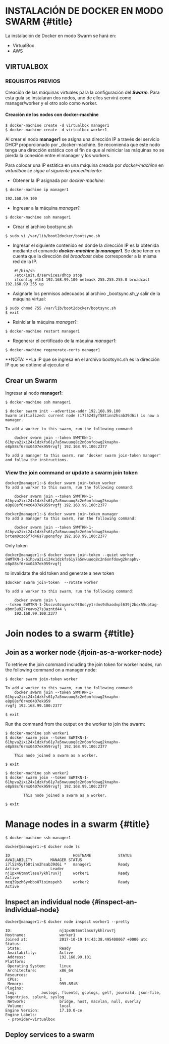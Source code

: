 # INSTALACIÓN DE DOCKER EN MODO SWARM {#title}

La instalación de Docker en modo Swarm se hará en:

* VirtualBox
* AWS

## VIRTUALBOX

### REQUISITOS PREVIOS

Creación de las máquinas virtuales para la configuración del _**Swarm**_. Para esta guía se instalaran dos nodos, uno de ellos servirá como manager/worker y el otro solo como worker.

#### Creación de los nodos con docker-machine

```
$ docker-machine create -d virtualbox manager1
$ docker-machine create -d virtualbox worker1
```

Al crear el nodo **manager1** se asigna una dirección IP a través del servicio DHCP proporcionado por \_docker-machine. Se recomienda que este nodo tenga una dirección estática con el fin de que al reiniciar las máquinas no se pierda la conexión entre el manager y los workers.

Para colocar una IP estática en una máquina creada por _docker-machine_ en _virtualbox se sigue el siguiente procedimiento:_

* Obtener la IP asignada por _docker-machine_:

```
$ docker-machine ip manager1

192.168.99.100
```

* Ingresar a la máquina _manager1_:

```
$ docker-machine ssh manager1
```

* Crear el archivo bootsync.sh

```
$ sudo vi /var/lib/boot2docker/bootsync.sh
```

* Ingresar el siguiente contenido en donde la dirección IP es la obtenida mediante el comando _**docker-machine ip manager1**_. Se debe tener en cuenta que la dirección del _broadcast_ debe corresponder a la misma red de la IP.

```
    #!/bin/sh
    /etc/init.d/services/dhcp stop
    ifconfig eth1 192.168.99.100 netmask 255.255.255.0 broadcast 192.168.99.255 up
```

* Asignarle los permisos adecuados al archivo \_bootsync.sh\_y salir de la máquina virtual:

```
$ sudo chmod 755 /var/lib/boot2docker/bootsync.sh
$ exit
```

* Reiniciar la máquina _manager1_:

```
$ docker-machine restart manager1
```

* Regenerar el certificado de la máquina _manager1_:

```
$ docker-machine regenerate-certs manager1
```

**NOTA: **La IP que se ingresa en el archivo bootsync.sh es la dirección IP que se obtiene al ejecutar el

## Crear un Swarm

Ingresar al nodo **manager1**:

```
$  docker-machine ssh manager1
```

```
$  docker swarm init --advertise-addr 192.168.99.100
Swarm initialized: current node (i7l5245yf58tinn2hsab39d6i) is now a manager.

To add a worker to this swarm, run the following command:

    docker swarm join --token SWMTKN-1-61hpva2ixi24x1dzkfs61y7a5nwuuoq8c2n6onfdowg2knaphv-e8p88sf6r4x0407ek959rvgfj 192.168.99.100:2377

To add a manager to this swarm, run 'docker swarm join-token manager' and follow the instructions.
```

 

###  View the join command or update a swarm join token

```
docker@manager1:~$ docker swarm join-token worker
To add a worker to this swarm, run the following command:

    docker swarm join --token SWMTKN-1-61hpva2ixi24x1dzkfs61y7a5nwuuoq8c2n6onfdowg2knaphv-e8p88sf6r4x0407ek959rvgfj 192.168.99.100:2377

docker@manager1:~$ docker swarm join-token manager
To add a manager to this swarm, run the following command:

    docker swarm join --token SWMTKN-1-61hpva2ixi24x1dzkfs61y7a5nwuuoq8c2n6onfdowg2knaphv-brtem0czo5f7d46s7uponsfoy 192.168.99.100:2377
```

Only token

```
docker@manager1:~$ docker swarm join-token --quiet worker
SWMTKN-1-61hpva2ixi24x1dzkfs61y7a5nwuuoq8c2n6onfdowg2knaphv-e8p88sf6r4x0407ek959rvgfj
```

to invalidate the old token and generate a new token

```
$docker swarm join-token  --rotate worker

To add a worker to this swarm, run the following command:

    docker swarm join \
--token SWMTKN-1-2kscvs0zuymrsc9t0ocyy1rdns9dhaodvpl639j2bqx55uptag-ebmn5u927reawo27s3azntd44 \
    192.168.99.100:2377
```

# Join nodes to a swarm {#title}

## Join as a worker node {#join-as-a-worker-node}

To retrieve the join command including the join token for worker nodes, run the following command on a manager node:

```
$ docker swarm join-token worker

To add a worker to this swarm, run the following command:
    docker swarm join --token SWMTKN-1-61hpva2ixi24x1dzkfs61y7a5nwuuoq8c2n6onfdowg2knaphv-e8p88sf6r4x0407ek959
rvgfj 192.168.99.100:2377

$ exit
```

Run the command from the output on the worker to join the swarm:

```
$ docker-machine ssh worker1
$ docker swarm join --token SWMTKN-1-61hpva2ixi24x1dzkfs61y7a5nwuuoq8c2n6onfdowg2knaphv-e8p88sf6r4x0407ek959rvgfj 192.168.99.100:2377

    This node joined a swarm as a worker.

$ exit
```

```
$ docker-machine ssh worker2
$ docker swarm join --token SWMTKN-1-61hpva2ixi24x1dzkfs61y7a5nwuuoq8c2n6onfdowg2knaphv-e8p88sf6r4x0407ek959rvgfj 192.168.99.100:2377

        This node joined a swarm as a worker.

$ exit
```

# Manage nodes in a swarm {#title}

```
$ docker-machine ssh manager1
```

```
docker@manager1:~$ docker node ls

ID                            HOSTNAME            STATUS              AVAILABILITY        MANAGER STATUS
i7l5245yf58tinn2hsab39d6i *   manager1            Ready               Active              Leader
nj1px46tmntlasu7ykhlruv7j     worker1             Ready               Active              
mcq39pzh6yvbbo87ioimspeh3     worker2             Ready               Active
```

## Inspect an individual node {#inspect-an-individual-node}

```
docker@manager1:~$ docker node inspect worker1 --pretty

ID:                     nj1px46tmntlasu7ykhlruv7j
Hostname:               worker1
Joined at:              2017-10-19 14:43:38.495408067 +0000 utc
Status:
 State:                 Ready
 Availability:          Active
 Address:               192.168.99.101
Platform:
 Operating System:      linux
 Architecture:          x86_64
Resources:
 CPUs:                  1
 Memory:                995.8MiB
Plugins:
 Log:           awslogs, fluentd, gcplogs, gelf, journald, json-file, logentries, splunk, syslog
 Network:               bridge, host, macvlan, null, overlay
 Volume:                local
Engine Version:         17.10.0-ce
Engine Labels:
 - provider=virtualbox
```

##  Deploy services to a swarm

 

